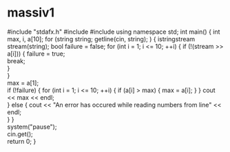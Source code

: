 # massiv1
#include "stdafx.h" #include <iostream> #include <sstream>
 using namespace std; 
 int main()
     {     int max, i, a[10];       for (string string; getline(cin, string); ) 
        {         istringstream stream(string); 
                  bool failure = false; 
                  for (int i = 1; i <= 10; ++i) 
                      {  if (!(stream >> a[i])) 
                           {  failure = true;          
                                break;           
                            }        
                       }  
                        max = a[1];     
                           if (!failure) 
                               {   for (int i = 1; i <= 10; ++i) 
                               {                 if (a[i] > max) 
                               {                     max = a[i]; 
                               }   }             cout << max << endl;   
                               }         else { 
                                                 cout << "An error has occured while reading numbers from line" << endl;   
                                                   }     }  
                                                    system("pause");    
                                                    cin.get();    
                                                    return 0; 
         }
